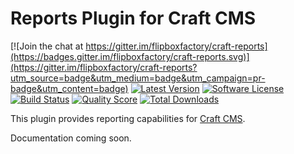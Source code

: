 # Reports Plugin for Craft CMS
[![Join the chat at https://gitter.im/flipboxfactory/craft-reports](https://badges.gitter.im/flipboxfactory/craft-reports.svg)](https://gitter.im/flipboxfactory/craft-reports?utm_source=badge&utm_medium=badge&utm_campaign=pr-badge&utm_content=badge)
[![Latest Version](https://img.shields.io/github/release/flipboxfactory/craft-reports.svg?style=flat-square)](https://github.com/flipboxfactory/craft-reports/releases)
[![Software License](https://img.shields.io/badge/license-MIT-brightgreen.svg?style=flat-square)](LICENSE)
[![Build Status](https://img.shields.io/travis/flipboxfactory/craft-reports/master.svg?style=flat-square)](https://travis-ci.org/flipboxfactory/craft-reports)
[![Quality Score](https://img.shields.io/codeclimate/coverage/flipboxfactory/craft-reports.svg?style=flat-square)](https://codeclimate.com/github/flipboxfactory/craft-reports/builds)
[![Total Downloads](https://img.shields.io/packagist/dt/flipboxfactory/craft-reports.svg?style=flat-square)](https://packagist.org/packages/flipboxfactory/craft-reports)

This plugin provides reporting capabilities for [Craft CMS](https://craftcms.com/).

Documentation coming soon.